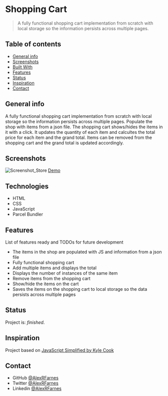 # Shopping Cart

> A fully functional shopping cart implementation from scratch with local storage so the information persists across multiple pages.

## Table of contents

- [General info](#general-info)
- [Screenshots](#screenshots)
- [Built With](#built-with)
- [Features](#features)
- [Status](#status)
- [Inspiration](#inspiration)
- [Contact](#contact)

## General info

A fully functional shopping cart implementation from scratch with local storage so the information persists across multiple pages. Populate the shop with items from a json file. The shopping cart shows/hides the items in it with a click. It updates the quantity of each item and calcultes the total price for each item and the grand total. Items can be removed from the shopping cart and the grand total is updated accordingly. 

## Screenshots

![Screenshot_Store]('https://github.com/AlexRFarnes/shopping-cart/blob/main/image/Screenshot_2021-05-24%20Store.png')
[Demo]()

## Technologies

- HTML
- CSS
- JavaScript
- Parcel Bundler

## Features

List of features ready and TODOs for future development

- The items in the shop are populated with JS and information from a json file
- Fully functional shopping cart
- Add multiple items and displays the total
- Displays the number of instances of the same item
- Remove items from the shopping cart
- Show/hide the items on the cart
- Saves the items on the shopping cart to local storage so the data persists across multiple pages

## Status

Project is: _finished_.

## Inspiration

Project based on [JavaScript Simplified by Kyle Cook](https://javascriptsimplified.com/)

## Contact

- GitHub [@AlexRFarnes](https://github.com/AlexRFarnes)
- Twitter [@AlexRFarnes](https://twitter.com/alexrfarnes)
- Linkedin [@AlexRFarnes](https://www.linkedin.com/in/alexrfarnes/)
